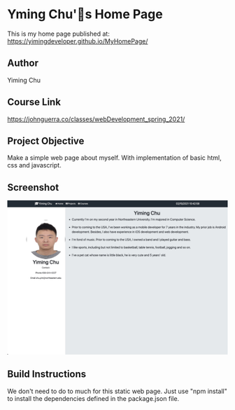 # Yming Chu's Home Page

This is my home page published at:
https://yimingdeveloper.github.io/MyHomePage/

## Author

Yiming Chu

## Course Link

https://johnguerra.co/classes/webDevelopment_spring_2021/

## Project Objective

Make a simple web page about myself. With implementation of basic html, css and javascript.

## Screenshot

![image](https://github.com/yimingdeveloper/MyHomePage/blob/main/assets/home_screenshot.jpg)

## Build Instructions

We don't need to do to much for this static web page.
Just use "npm install" to install the dependencies defined in the package.json file.
